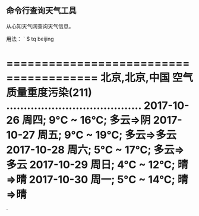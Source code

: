 ## 命令行查询天气工具

从心知天气网查询天气信息。

用法：
`
$ tq beijing

=======================================
北京,北京,中国
空气质量重度污染(211)
.......................................
2017-10-26 周四; 9°C ~ 16°C; 多云=>阴
2017-10-27 周五; 9°C ~ 19°C; 多云=>多云
2017-10-28 周六; 5°C ~ 17°C; 多云=>多云
2017-10-29 周日; 4°C ~ 12°C; 晴=>晴
2017-10-30 周一; 5°C ~ 14°C; 晴=>晴
=======================================
`
